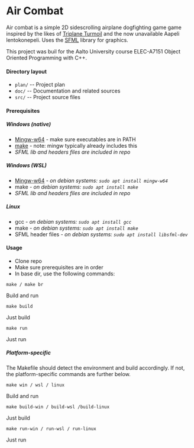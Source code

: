 # Air Combat

Air combat is a simple 2D sidescrolling airplane dogfighting game game inspired by the likes of [Triplane Turmoil](https://en.wikipedia.org/wiki/Triplane_Turmoil) and the now unavailable Aapeli lentokonepeli. Uses the [SFML](https://www.sfml-dev.org/) library for graphics.

This project was buil for the Aalto University course ELEC-A7151 Object Oriented Programming with C++.

#### Directory layout
  * `plan/` -- Project plan
  * `doc/` -- Documentation and related sources
  * `src/` -- Project source files
 
#### Prerequisites
##### Windows (native)
- [Mingw-w64](http://mingw-w64.org) - make sure executables are in PATH
- [make](http://gnuwin32.sourceforge.net/packages/make.htm) - note: mingw typically already includes this
- *SFML lib and headers files are included in repo*
##### Windows (WSL)
- [Mingw-w64](http://mingw-w64.org) - *on debian systems: `sudo apt install mingw-w64`*
- make - *on debian systems: `sudo apt install make`*
- *SFML lib and headers files are included in repo*
##### Linux
- gcc - *on debian systems: `sudo apt install gcc`*
- make - *on debian systems: `sudo apt install make`*
- SFML header files - *on debian systems: `sudo apt install libsfml-dev`*
#### Usage
- Clone repo
- Make sure prerequisites are in order
- In base dir, use the following commands:
```
make / make br
```
Build and run
```
make build
```
Just build
```
make run
```
Just run
##### Platform-specific
The Makefile should detect the environment and build accordingly. If not, the platform-specific commands are further below.
```
make win / wsl / linux
```
Build and run
```
make build-win / build-wsl /build-linux
```
Just build
```
make run-win / run-wsl / run-linux
```
Just run
